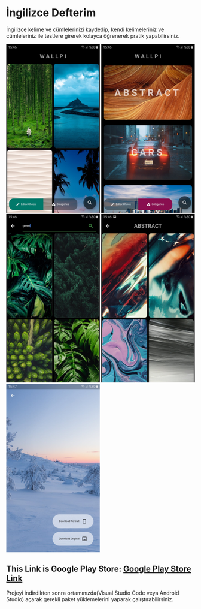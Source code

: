 # İngilizce Defterim
İngilizce kelime ve cümlelerinizi kaydedip, kendi kelimeleriniz ve cümleleriniz ile testlere girerek kolayca öğrenerek pratik yapabilirsiniz.
<p float="left">
<img src="https://github.com/isml/Wallpi/blob/main/img/1.jpg" height="450" width="250">
<img src="https://github.com/isml/Wallpi/blob/main/img/2.jpg" height="450" width="250">
<img src="https://github.com/isml/Wallpi/blob/main/img/3.jpg" height="450" width="250">
<img src="https://github.com/isml/Wallpi/blob/main/img/4.jpg" height="450" width="250">
  <img src="https://github.com/isml/Wallpi/blob/main/img/5.jpg" height="450" width="250">
</p>
<b></b>

<h2>This Link is Google Play Store: <a href="https://play.google.com/store/apps/details?id=com.wallpi.Wallpi&hl=tr">Google Play Store Link</a></h2>

Projeyi indirdikten sonra ortamınızda(Visual Studio Code veya Android Studio) açarak gerekli paket yüklemelerini yaparak çalıştırabilirsiniz.
